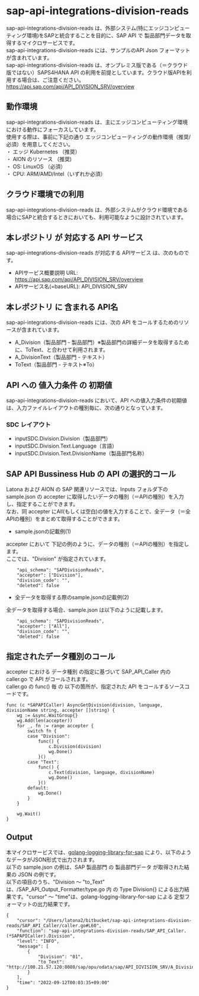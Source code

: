 # sap-api-integrations-division-reads
sap-api-integrations-division-reads は、外部システム(特にエッジコンピューティング環境)をSAPと統合することを目的に、SAP API で 製品部門データを取得するマイクロサービスです。    
sap-api-integrations-division-reads には、サンプルのAPI Json フォーマットが含まれています。   
sap-api-integrations-division-reads は、オンプレミス版である（＝クラウド版ではない）SAPS4HANA API の利用を前提としています。クラウド版APIを利用する場合は、ご注意ください。   
https://api.sap.com/api/API_DIVISION_SRV/overview

## 動作環境  
sap-api-integrations-division-reads は、主にエッジコンピューティング環境における動作にフォーカスしています。  
使用する際は、事前に下記の通り エッジコンピューティングの動作環境（推奨/必須）を用意してください。  
・ エッジ Kubernetes （推奨）    
・ AION のリソース （推奨)    
・ OS: LinuxOS （必須）    
・ CPU: ARM/AMD/Intel（いずれか必須）　　

## クラウド環境での利用
sap-api-integrations-division-reads は、外部システムがクラウド環境である場合にSAPと統合するときにおいても、利用可能なように設計されています。  

## 本レポジトリ が 対応する API サービス
sap-api-integrations-division-reads が対応する APIサービス は、次のものです。

* APIサービス概要説明 URL: https://api.sap.com/api/API_DIVISION_SRV/overview
* APIサービス名(=baseURL): API_DIVISION_SRV

## 本レポジトリ に 含まれる API名
sap-api-integrations-division-reads には、次の API をコールするためのリソースが含まれています。  

* A_Division（製品部門 - 製品部門）※製品部門の詳細データを取得するために、ToText、と合わせて利用されます。
* A_DivisionText（製品部門 - テキスト）
* ToText（製品部門 - テキスト※To）

## API への 値入力条件 の 初期値
sap-api-integrations-division-reads において、API への値入力条件の初期値は、入力ファイルレイアウトの種別毎に、次の通りとなっています。  

### SDC レイアウト

* inputSDC.Division.Division（製品部門）
* inputSDC.Division.Text.Language（言語）
* inputSDC.Division.Text.DivisionName（製品部門名称）

## SAP API Bussiness Hub の API の選択的コール

Latona および AION の SAP 関連リソースでは、Inputs フォルダ下の sample.json の accepter に取得したいデータの種別（＝APIの種別）を入力し、指定することができます。  
なお、同 accepter にAll(もしくは空白)の値を入力することで、全データ（＝全APIの種別）をまとめて取得することができます。  

* sample.jsonの記載例(1)  

accepter において 下記の例のように、データの種別（＝APIの種別）を指定します。  
ここでは、"Division" が指定されています。

```
	"api_schema": "SAPDivisionReads",
	"accepter": ["Division"],
	"division_code": "",
	"deleted": false
```
  
* 全データを取得する際のsample.jsonの記載例(2)  

全データを取得する場合、sample.json は以下のように記載します。  

```
	"api_schema": "SAPDivisionReads",
	"accepter": ["All"],
	"division_code": "",
	"deleted": false
```

## 指定されたデータ種別のコール

accepter における データ種別 の指定に基づいて SAP_API_Caller 内の caller.go で API がコールされます。  
caller.go の func() 毎 の 以下の箇所が、指定された API をコールするソースコードです。  

```
func (c *SAPAPICaller) AsyncGetDivision(division, language, divisionName string, accepter []string) {
	wg := &sync.WaitGroup{}
	wg.Add(len(accepter))
	for _, fn := range accepter {
		switch fn {
		case "Division":
			func() {
				c.Division(division)
				wg.Done()
			}()
		case "Text":
			func() {
				c.Text(division, language, divisionName)
				wg.Done()
			}()
		default:
			wg.Done()
		}
	}

	wg.Wait()
}

```

## Output  
本マイクロサービスでは、[golang-logging-library-for-sap](https://github.com/latonaio/golang-logging-library-for-sap) により、以下のようなデータがJSON形式で出力されます。  
以下の sample.json の例は、SAP 製品部門 の 製品部門データ が取得された結果の JSON の例です。  
以下の項目のうち、"Division ～ "to_Text" は、/SAP_API_Output_Formatter/type.go 内 の Type Division{} による出力結果です。"cursor" ～ "time"は、golang-logging-library-for-sap による 定型フォーマットの出力結果です。  

```
{
	"cursor": "/Users/latona2/bitbucket/sap-api-integrations-division-reads/SAP_API_Caller/caller.go#L60",
	"function": "sap-api-integrations-division-reads/SAP_API_Caller.(*SAPAPICaller).Division",
	"level": "INFO",
	"message": [
		{
			"Division": "01",
			"to_Text": "http://100.21.57.120:8080/sap/opu/odata/sap/API_DIVISION_SRV/A_Division('01')/to_Text"
		}
	],
	"time": "2022-09-12T00:03:35+09:00"
}

```
